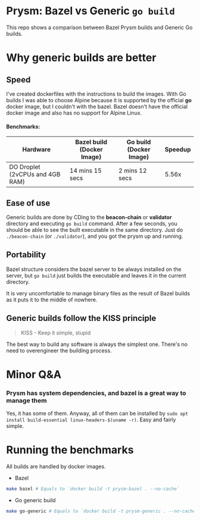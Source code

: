 # Prysm: Bazel vs Generic `go build`

This repo shows a comparison between Bazel Prysm builds and Generic Go builds.

# Why generic builds are better

## Speed

I've created dockerfiles with the instructions to build the images. With Go builds I was able to choose Alpine because it is supported by the official **go** docker image, but I couldn't with the bazel. Bazel doesn't have the official docker image and also has no support for Alpine Linux.

#### Benchmarks:

| Hardware                       | Bazel build (Docker Image) | Go build (Docker Image) | Speedup |
| ------------------------------ | -------------------------- | ----------------------- | ------- |
| DO Droplet (2vCPUs and 4GB RAM)| 14 mins 15 secs            | 2 mins 12 secs          | 5.56x                   |

## Ease of use

Generic builds are done by CDing to the **beacon-chain** or **validator** directory and executing `go build` command. After a few seconds, you should be able to see the built executable in the same directory. Just do `./beacon-chain` (or `./validator`), and you got the prysm up and running.

## Portability

Bazel structure considers the bazel server to be always installed on the server, but `go build` just builds the executable and leaves it in the current directory.

It is very uncomfortable to manage binary files as the result of Bazel builds as it puts it to the middle of nowhere.

## Generic builds follow the KISS principle

> KISS - Keep it simple, stupid

The best way to build any software is always the simplest one. There's no need to overengineer the building process.


# Minor Q&A

### Prysm has system dependencies, and bazel is a great way to manage them

Yes, it has some of them. Anyway, all of them can be installed by `sudo apt install build-essential linux-headers-$(uname -r)`. Easy and fairly simple.


# Running the benchmarks

All builds are handled by docker images.

* Bazel
```sh
make bazel # Equals to `docker build -t prysm-bazel . --no-cache`
```

* Go generic build
```sh
make go-generic # Equals to `docker build -t prysm-generic . --no-cache`
```